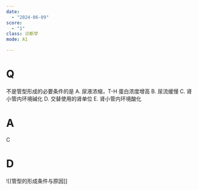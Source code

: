 ```yaml
---
date:
  - "2024-06-09"
score:
  - "1"
class: 诊断学
mode: A1

---
```



# Q
不是管型形成的必要条件的是
A. 尿液浓缩，T-H 蛋白浓度增高 
B. 尿流缓慢
C. 肾小管内环境碱化 
D. 交替使用的肾单位
E. 肾小管内环境酸化

# A

C


# D
![[管型的形成条件与原因]]
